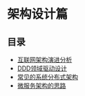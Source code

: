 # 架构设计篇

## 目录

* [互联网架构演进分析](/jia-gou-she-ji-pian/hu-lian-wang-jia-gou-yan-jin-fen-xi.md) 
* [DDD领域驱动设计](/jia-gou-she-ji-pian/dddling-yu-qu-dong-she-ji.md) 
* [常见的系统分布式架构](/jia-gou-she-ji-pian/chang-jian-de-xi-tong-fen-bu-shi-jia-gou.md)
* [微服务架构的思路](/jia-gou-she-ji-pian/wei-fu-wu-jia-gou-de-si-lu.md)



